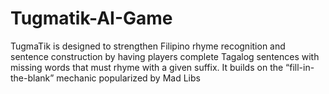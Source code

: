 # Tugmatik-AI-Game
TugmaTik is designed to strengthen Filipino rhyme recognition and sentence construction by having players complete Tagalog sentences with missing words that must rhyme with a given suffix. It builds on the “fill-in-the-blank” mechanic popularized by Mad Libs
